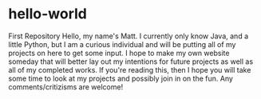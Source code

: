 # hello-world
First Repository
Hello, my name's Matt.  I currently only know Java, and a little Python, but I am
a curious individual and will be putting all of my projects on here to get some input.
I hope to make my own website someday that will better lay out my intentions for future
projects as well as all of my completed works.  If you're reading this, then I hope you
will take some time to look at my projects and possibly join in on the fun.  Any 
comments/critizisms are welcome!
